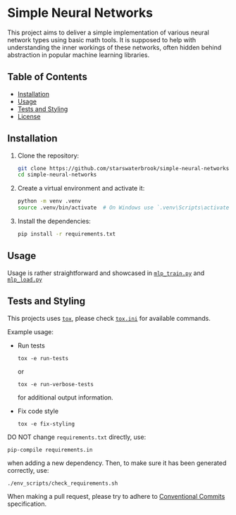 # Simple Neural Networks

This project aims to deliver a simple implementation of various neural network types using basic math tools. It is supposed to help with understanding the inner workings of these networks, often hidden behind abstraction in popular machine learning libraries. 

## Table of Contents

- [Installation](#installation)
- [Usage](#usage)
- [Tests and Styling](#tests-and-styling)
- [License](#license)

## Installation

1. Clone the repository:
    ```bash
    git clone https://github.com/starswaterbrook/simple-neural-networks.git
    cd simple-neural-networks
    ```

2. Create a virtual environment and activate it:
    ```bash
    python -m venv .venv
    source .venv/bin/activate  # On Windows use `.venv\Scripts\activate`
    ```

3. Install the dependencies:
    ```bash
    pip install -r requirements.txt
    ```

## Usage

Usage is rather straightforward and showcased in [`mlp_train.py`](mlp_train.py) and [`mlp_load.py`](mlp_load.py)

## Tests and Styling

This projects uses [`tox`](https://github.com/tox-dev/tox), please check [`tox.ini`](tox.ini) for available commands.  

Example usage:
- Run tests
    ```
    tox -e run-tests
    ```
    or
    ```
    tox -e run-verbose-tests
    ```
    for additional output information.  

- Fix code style
    ```
    tox -e fix-styling
    ```

DO NOT change `requirements.txt` directly, use:
```
pip-compile requirements.in
```
when adding a new dependency. Then, to make sure it has been generated correctly, use:
```
./env_scripts/check_requirements.sh
```
When making a pull request, please try to adhere to [Conventional Commits](https://www.conventionalcommits.org/en/v1.0.0/#summary) specification.
